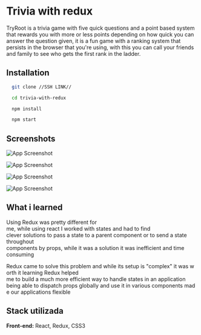 
# Trivia with redux

TryRoot is a trivia game with five quick questions and a point based system that rewards you
with more or less points depending on how quick you can answer the question given, it is
a fun game with a ranking system that persists in the browser that you're using, with this
you can call your friends and family to see who gets the first rank in the ladder.


## Installation

```bash
  git clone //SSH LINK//

  cd trivia-with-redux

  npm install

  npm start
```
    
## Screenshots

![App Screenshot](https://i.imgur.com/eGptqdn.png)

![App Screenshot](https://i.imgur.com/M5gQlYj.png)

![App Screenshot](https://i.imgur.com/HizVOrP.png)

![App Screenshot](https://i.imgur.com/cTGco8m.png)


## What i learned
Using Redux was pretty different for me, while using react I worked with states and had to find 
clever solutions to pass a state to a parent component or to send a state
throughout components by props, while it was a solution it was inefficient and time
consuming

Redux came to solve this problem and while its setup is "complex" it was worth it
learning Redux helped me to build a much more efficient way to handle states in an application
being able to dispatch props globally and use it in various components made our applications
flexible
## Stack utilizada

**Front-end:** React, Redux, CSS3

